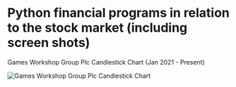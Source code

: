 # Python financial programs in relation to the stock market (including screen shots)

Games Workshop Group Plc Candlestick Chart (Jan 2021 - Present)

![Games Workshop Group Plc Candlestick Chart](https://user-images.githubusercontent.com/61794569/116079817-2f0fd400-a690-11eb-8679-cca831ef13d6.png)
